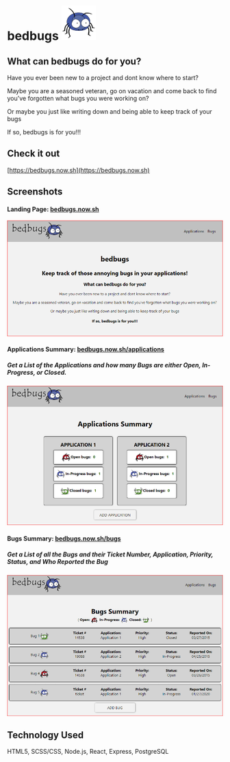 # bedbugs ![bedbugs](./src/Components/Images/blue_bug_thumbnail.svg)

## What can bedbugs do for you?
Have you ever been new to a project and dont know where to start?

Maybe you are a seasoned veteran, go on vacation and come back to find you've forgotten what bugs you were working on?

Or maybe you just like writing down and being able to keep track of your bugs

If so, bedbugs is for you!!!

## Check it out
[https://bedbugs.now.sh](https://bedbugs.now.sh)


## Screenshots
#### Landing Page: [bedbugs.now.sh](https://bedbugs.now.sh)
![Landing Page](./src/Components/Images/LandingPage.PNG)

#### Applications Summary: [bedbugs.now.sh/applications](https://bedbugs.now.sh/applications)
##### Get a List of the Applications and how many Bugs are either Open, In-Progress, or Closed.
![Applications Summary](./src/Components/Images/ApplicationsPage.PNG)

#### Bugs Summary:  [bedbugs.now.sh/bugs](https://bedbugs.now.sh/bugs)
##### Get a List of all the Bugs and their Ticket Number, Application, Priority, Status, and Who Reported the Bug
![Bugs Summary](./src/Components/Images/BugsPage.PNG)


## Technology Used
HTML5, SCSS/CSS, Node.js, React, Express, PostgreSQL